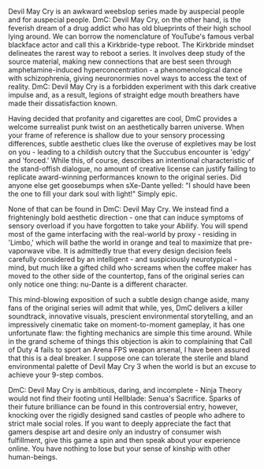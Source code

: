 Devil May Cry is an awkward weebslop series made by auspecial people and for auspecial people. DmC: Devil May Cry, on the other hand, is the feverish dream of a drug addict who has old blueprints of their high school lying around. We can borrow the nomenclature of YouTube's famous verbal blackface actor and call this a Kirkbride-type reboot. The Kirkbride mindset delineates the rarest way to reboot a series. It involves deep study of the source material, making new connections that are best seen through amphetamine-induced hyperconcentration - a phenomenological dance with schizophrenia, giving neuronormies novel ways to access the text of reality. DmC: Devil May Cry is a forbidden experiment with this dark creative impulse and, as a result, legions of straight edge mouth breathers have made their dissatisfaction known.

Having decided that profanity and cigarettes are cool, DmC provides a welcome surrealist punk twist on an aesthetically barren universe. When your frame of reference is shallow due to your sensory processing differences, subtle aesthetic clues like the overuse of expletives may be lost on you - leading to a childish outcry that the Succubus encounter is 'edgy' and 'forced.' While this, of course, describes an intentional characteristic of the stand-offish dialogue, no amount of creative license can justify failing to replicate award-winning performances known to the original series. Did anyone else get goosebumps when sXe-Dante yelled: "I should have been the one to fill your dark soul with light!" Simply epic.

None of that can be found in DmC: Devil May Cry. We instead find a frighteningly bold aesthetic direction - one that can induce symptoms of sensory overload if you have forgotten to take your Abilify. You will spend most of the game interfacing with the real-world by proxy - residing in 'Limbo,' which will bathe the world in orange and teal to maximize that pre-vaporwave vibe. It is admittedly true that every design decision feels carefully considered by an intelligent - and suspiciously neurotypical - mind, but much like a gifted child who screams when the coffee maker has moved to the other side of the countertop, fans of the original series can only notice one thing: nu-Dante is a different character.

This mind-blowing exposition of such a subtle design change aside, many fans of the original series will admit that while, yes, DmC delivers a killer soundtrack, innovative visuals, prescient environmental storytelling, and an impressively cinematic take on moment-to-moment gameplay, it has one unfortunate flaw: the fighting mechanics are simple this time around. While in the grand scheme of things this objection is akin to complaining that Call of Duty 4 fails to sport an Arena FPS weapon arsenal, I have been assured that this is a deal breaker. I suppose one can tolerate the sterile and bland environmental palette of Devil May Cry 3 when the world is but an excuse to achieve your 9-step combos.

DmC: Devil May Cry is ambitious, daring, and incomplete - Ninja Theory would not find their footing until Hellblade: Senua's Sacrifice. Sparks of their future brilliance can be found in this controversial entry, however, knocking over the rigidly designed sand castles of people who adhere to strict male social roles. If you want to deeply appreciate the fact that gamers despise art and desire only an industry of consumer wish fulfillment, give this game a spin and then speak about your experience online. You have nothing to lose but your sense of kinship with other human-beings.

